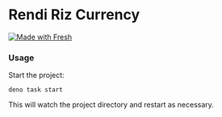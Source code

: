 # Rendi Riz Currency

[![Made with Fresh](https://fresh.deno.dev/fresh-badge.svg)](https://fresh.deno.dev)

### Usage

Start the project:

```
deno task start
```

This will watch the project directory and restart as necessary.
